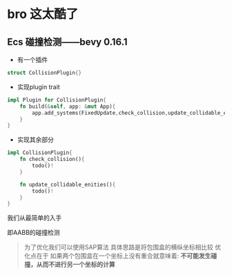 # bro 这太酷了

## Ecs 碰撞检测——bevy 0.16.1
* 有一个插件
```rust
struct CollisionPlugin{}
```
* 实现plugin trait
```rust
impl Plugin for CollisionPlugin{
    fn build(&self, app: &mut App){
        app.add_systems(FixedUpdate,check_collision,update_collidable_enities);
    }
}
```

* 实现其余部分
```rust
impl CollisionPlugin{
    fn check_collision(){
        todo()!
    }

    fn update_collidable_enities(){
        todo()!
    }
}
```


我们从最简单的入手

即AABB的碰撞检测

>为了优化我们可以使用SAP算法
>具体思路是将包围盒的横纵坐标相比较
>优化点在于
>如果两个包围盒在一个坐标上没有重合就意味着:
>**不可能发生碰撞，从而不进行另一个坐标的计算**
